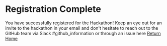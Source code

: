 # Registration Complete
You have successfully registered for the Hackathon!
Keep an eye out for an invite to the hackathon in your email and don't hesitate to reach out to the GitHub team via Slack #github_information or through an issue here
[Return Home](README.md)
